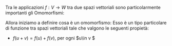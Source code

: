 Tra le applicazioni $f:V\to W$ tra due spazi vettoriali sono particolarmente importanti gli Omomorfismi:

Allora iniziamo a definire cosa è un omomorfismo:
Esso è un tipo particolare di funzione tra spazi vettoriali tale che valgono le seguenti propietà:
- $f(u+v)=f(u)+f(v)$, per ogni $u\in v $
